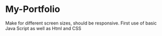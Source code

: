 # My-Portfolio
Make for different screen sizes, should be responsive. First use of basic Java Script as well as Html and CSS
